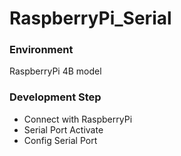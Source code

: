 RaspberryPi_Serial
===

### Environment
RaspberryPi 4B model

### Development Step
* Connect with RaspberryPi
* Serial Port Activate
* Config Serial Port
